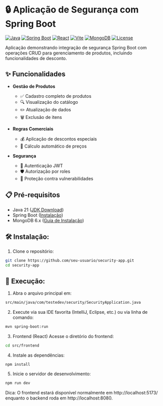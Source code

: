 # 🔒 Aplicação de Segurança com Spring Boot

[![Java](https://img.shields.io/badge/Java-17-orange)]()
[![Spring Boot](https://img.shields.io/badge/Spring%20Boot-3.x-purple)]()
[![React](https://img.shields.io/badge/React-3.x-blue)]()
[![Vite](https://img.shields.io/badge/Vite-1.x-red)]()
[![MongoDB](https://img.shields.io/badge/MongoDB-6.x-green)]()
[![License](https://img.shields.io/badge/License-MIT-yellow)]()

Aplicação demonstrando integração de segurança Spring Boot com operações CRUD para gerenciamento de produtos, incluindo funcionalidades de desconto.

## ✨ Funcionalidades

- **Gestão de Produtos**
    - ✅ Cadastro completo de produtos
    - 🔍 Visualização do catálogo
    - ✏️ Atualização de dados
    - 🗑️ Exclusão de itens

- **Regras Comerciais**
    - 💰 Aplicação de descontos especiais
    - 🧮 Cálculo automático de preços

- **Segurança**
    - 🔐 Autenticação JWT
    - 🛡️ Autorização por roles
    - 🚫 Proteção contra vulnerabilidades

## 📋 Pré-requisitos

- Java 21 ([JDK Download](https://www.oracle.com/java/technologies/javase/jdk21-archive-downloads.html))
- Spring Boot ([Instalação](https://start.spring.io/))
- MongoDB 6.x ([Guia de Instalação](https://www.mongodb.com/docs/manual/installation/))

## 🛠️ Instalação:

1. Clone o repositório:
```bash
git clone https://github.com/seu-usuario/security-app.git
cd security-app
```

## 🚀 Execução:
1. Abra o arquivo principal em:
```bash
src/main/java/com/testedev/security/SecurityApplication.java
```

2. Execute via sua IDE favorita (IntelliJ, Eclipse, etc.) ou via linha de comando:
````bash
mvn spring-boot:run
````
3. Frontend (React) Acesse o diretório do frontend:

```bash
cd src/frontend
````

4. Instale as dependências:
````bash
npm install
````

5. Inicie o servidor de desenvolvimento:

````bash
npm run dev
````
Dica: O frontend estará disponível normalmente em   http://localhost:5173/
enquanto o backend roda em http://localhost:8080.
